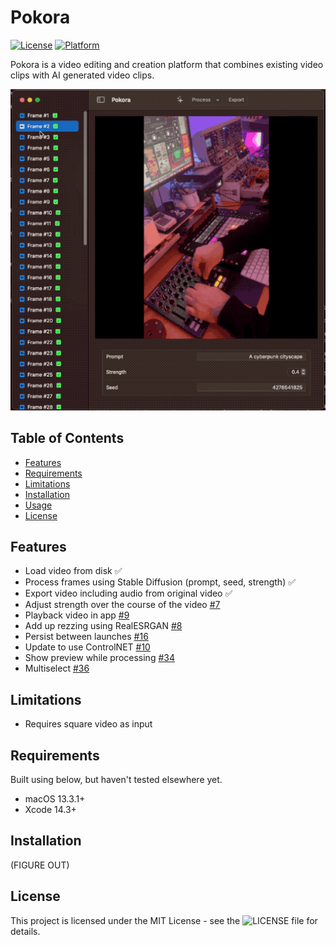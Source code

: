 # Pokora

[![License](https://img.shields.io/badge/license-MIT-blue.svg)](https://opensource.org/licenses/MIT)
[![Platform](https://img.shields.io/badge/platform-macOS-lightgrey)](https://www.apple.com/macos)

Pokora is a video editing and creation platform that combines existing video clips with AI generated video clips.

![pokora gif](./pokora.gif)

## Table of Contents
- [Features](#features)
- [Requirements](#requirements)
- [Limitations](#limitations)
- [Installation](#installation)
- [Usage](#usage)
- [License](#license)

## Features

- Load video from disk ✅
- Process frames using Stable Diffusion (prompt, seed, strength) ✅
- Export video including audio from original video ✅
- Adjust strength over the course of the video [#7](https://github.com/pj4533/Pokora/issues/7)
- Playback video in app [#9](https://github.com/pj4533/Pokora/issues/9)
- Add up rezzing using RealESRGAN [#8](https://github.com/pj4533/Pokora/issues/8)
- Persist between launches [#16](https://github.com/pj4533/Pokora/issues/16)
- Update to use ControlNET [#10](https://github.com/pj4533/Pokora/issues/10)
- Show preview while processing [#34](https://github.com/pj4533/Pokora/issues/34)
- Multiselect [#36](https://github.com/pj4533/Pokora/issues/36)

## Limitations

- Requires square video as input

## Requirements

Built using below, but haven't tested elsewhere yet.

- macOS 13.3.1+
- Xcode 14.3+

## Installation

(FIGURE OUT)

## License

This project is licensed under the MIT License - see the ![LICENSE](./LICENSE) file for details.

